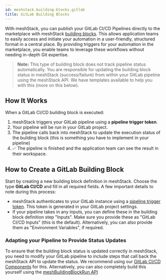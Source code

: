 ```yaml
---
id: meshstack.building-blocks.gitlab
title: GitLab Building Blocks
---
```


With meshStack, you can publish your GitLab CI/CD Pipelines directly to the marketplace with meshStack
[building blocks](./administration.building-blocks.md). This allows application teams
to easily access and initiate your automation in a user-friendly, structured format in a central place.
By providing triggers for your automation in the marketplace, you enable teams to leverage these workflows without needing in-depth Git expertise.

> **Note:** This type of building block does not track pipeline status automatically.
> You are responsible for updating the building block status in meshStack (success/failure)
> from within your GitLab pipeline using the meshStack API. We have templates available to help you with this (more on this below).

## How It Works

When a GitLab CI/CD building block is executed:

1. meshStack triggers your GitLab pipeline using a **pipeline trigger token**.
2. Your pipeline will be run in your GitLab project.
3. The pipeline calls back into meshStack to update the execution status of the building block (this is something you have to implement in your pipeline)
4. ✅ The pipeline is finished and the application team can see the result in their workspace.

## How to Create a GitLab Building Block

Start by creating a new building block definition in meshStack. Choose the type **GitLab CI/CD** and fill in all required fields.
A few important details to note during this process:

- meshStack authenticates to your GitLab instance using a [pipeline trigger token](https://docs.gitlab.com/ci/triggers/#create-a-pipeline-trigger-token). This token is generated in your GitLab project settings.
- If your pipeline takes in any inputs, you can define these in the building block definition step "Inputs".
  Make sure you provide these as "GitLab CI/CD Inputs" (this is the default).
  Alternatively, you can also provide them as "Environment Variables", if required.

### Adapting your Pipeline to Provide Status Updates

To ensure that the building block status is updated correctly in meshStack, you need to modify your GitLab pipeline to
include steps that call back the meshStack API to update the status. We recommend using our
[GitLab CI/CD Components](https://gitlab.com/meshcloud/meshstack-integration) for this. Alternatively, you
can also completely build this yourself using the [meshBuildingBlockRun API](https://docs.meshcloud.io/api/index.html#mesh_buildingblockrun)

<!-- TODO HENRY TEMPLATES -->
